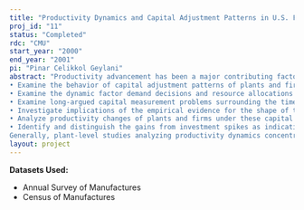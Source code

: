 ```yaml
---
title: "Productivity Dynamics and Capital Adjustment Patterns in U.S. Food and Kindred Product Industry: Plant and Firm Level Analysis"
proj_id: "11"
status: "Completed"
rdc: "CMU"
start_year: "2000"
end_year: "2001"
pi: "Pinar Celikkol Geylani"
abstract: "Productivity advancement has been a major contributing factor to economic growth in the postwar U.S. economy and more accurate measurement of productivity and growth will assist future industry and government decision-making activities. The proposed research address some fundamental issues related to productivity and growth in the food-manufacturing sector by focusing on the stimuli to productivity growth. By focusing on the investment patterns of Food and Kindred Products Industry, this project will
• Examine the behavior of capital adjustment patterns of plants and firms
• Examine the dynamic factor demand decisions and resource allocations of the constituent units of the firm
• Examine long-argued capital measurement problems surrounding the time series data
• Investigate implications of the empirical evidence for the shape of the adjustment cost function
• Analyze productivity changes of plants and firms under these capital adjustment cost and investment patterns
• Identify and distinguish the gains from investment spikes as indicative of the lifting the plateau to a new one that can lead to longer periods of productivity growth from the productivity gains within an investment period. Thus this proposal intends to take the literature one step further by investigating how capital and its adjustments influence productivity.
Generally, plant-level studies analyzing productivity dynamics concentrate on the overall manufacturing plants in U.S., while studies analyzing productivity issues in the Food and Kindred Products industry primarily concentrate on the aggregate level. There are currently no studies that analyze the productivity dynamics at the most disaggregated plant level, considering all product subgroups of the food-manufacturing sector. With this study, we will be able to focus on investment patterns and lumpy capital adjustment costs separately analyzing all sub-industries of the food sector, which allows us to capture extensive heterogeneity within and across industries. The Food and Kindred Products industry is an excellent candidate for investigating lumpy investment patterns as the industry has become increasingly capital-intensive, and high-tech over the past few decades in the processing, packaging, and marketing of food products (Morrison, 1997). Therefore, the data required for this research is the U.S. Census’ Longitudinal Research Database (LRD) for the years 1963-1999 containing the annual establishment level production data for the manufacturing plants and firms specifically in Food and Kindred Products Industry. This non-publicly available Census data is crucial for understanding the productivity dynamics, the forces of productivity transition and the performance of the industry micro-and macro-level. The LRD has detailed information on products produced, employment and capital investment, labor, and material and energy at both the plant-level and firm level, as well as information on whether firms are single-plant or multi-plant firms. Additionally variables on the size of the establishments by employment and the age of the plants can be defined. For an accurate measurement of productivity growth, we need to consider economies of scale, productivity enhancing changes arising from factors such as experience, learning-by-doing, increased knowledge, new innovations, better techniques for producing output, measuring relative capital intensity of production technology, existence of quasi-fixity of inputs, and the adjustment cost of these factors. As capital input is a significant component of total cost, analyzing the behavior of quasi-fixed factors in the measurement of productivity is crucial, especially if the firms require massive amounts of capital in the form of plant and equipment. Therefore, confidential Census data is essential to investigate the effect of capital adjustment on productivity and to develop a method, which can control for plant and firm fixed effects in measuring the productivity at plant and firm level. This research will provide benefit to the Census Bureau by developing a new improved measure of economic growth associated with investment spikes. This methodology removes procyclical biases associated with the business cycle. Thus it has the potential to propose changes in the questionnaire design and collection methodology to improve the economic content of the information gathered by the Annual Survey of Manufacturers (ASM) and the Census of Manufacturers (CM) in the area of capital input series and total factor productivity at both the plant and firm level. By computing productivity at both levels, the researcher will be able to separately estimate both plant level productivity and firm level productivity in relation to aggregate level productivity. Previous studies have shown that aggregate growth measures may be significantly reduced when using the plant level data. Therefore the disaggregated measure of total factor productivity generated by this research will assist the Census Bureau in determining and evaluating whether the aggregation problem found in the literature is due to underlying economic forces or if it is possibly due to the questionnaire design or collection methodology."
layout: project
---
```


**Datasets Used:**

  - Annual Survey of Manufactures 
  - Census of Manufactures 

